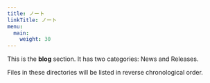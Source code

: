 ```yaml
---
title: ノート
linkTitle: ノート
menu:
  main:
    weight: 30
---
```



This is the **blog** section. It has two categories: News and Releases.

Files in these directories will be listed in reverse chronological order.

